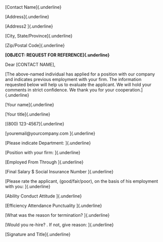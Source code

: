 [Contact Name]{.underline}

[Address]{.underline}

[Address2 ]{.underline}

[City, State/Province]{.underline}

[Zip/Postal Code]{.underline}

**[OBJECT: REQUEST FOR REFERENCE]{.underline}**

Dear \[CONTACT NAME\],

[The above-named individual has applied for a position with our company
and indicates previous employment with your firm. The information
requested below will help us to evaluate the applicant. We will hold
your comments in strict confidence. We thank you for your
cooperation.]{.underline}

[Your name]{.underline}

[Your title]{.underline}

[(800) 123-4567]{.underline}

[youremail\@yourcompany.com ]{.underline}

[Please indicate Department: ]{.underline}

[Position with your firm: ]{.underline}

[Employed From Through ]{.underline}

[Final Salary \$ Social Insurance Number ]{.underline}

[Please rate the applicant, (good/fair/poor), on the basis of his
employment with you: ]{.underline}

[Ability Conduct Attitude ]{.underline}

[Efficiency Attendance Punctuality ]{.underline}

[What was the reason for termination? ]{.underline}

[Would you re-hire? . If not, give reason: ]{.underline}

[Signature and Title]{.underline}
